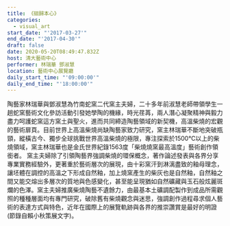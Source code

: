 ```yaml
---
title: 《硘歸本心》
categories:
  - visual_art
start_date: "'2017-03-27'"
end_date: "'2017-04-30'"
draft: false
date: 2020-05-20T08:49:47.832Z
host: 清大藝術中心
performer: 林瑞華 鄧淑慧
location: 藝術中心展覽廳
daily_start_time: "'09:00:00'"
daily_end_time: "'18:00:00'"
---
```


陶藝家林瑞華與鄧淑慧為竹南蛇窯二代窯主夫婦，二十多年前淑慧老師帶領學生一趟蛇窯藝術文化參訪活動引發她學陶的機緣，時光荏苒，兩人潛心凝聚精神與毅力盡力呵護蛇窯這方窯土與聖火，進而共同締造陶藝領域的新契機，高溫柴燒的宏觀的藝術扉頁。目前世界上高溫柴燒尚缺陶藝家致力研究，窯主林瑞華不斷地突破瓶頸，縱橫古今、獨步全球挑戰世界高溫柴燒的極限，專注探索於1500℃以上的柴燒領域，窯主林瑞華也是金氏世界紀錄1563度「柴燒燒窯最高溫度」藝術創作領銜者。 窯主夫婦除了引領陶藝界強調柴燒的環保概念，著作論述發表與各界分享專業實務經驗外，更著重於藝術層次的展現，由十彩窯汗到淋漓盡致的釉母理念，讓坯體在調控的高溫之下形成自然釉，加上燒窯產生的柴灰也是自然釉，自然釉之間又能交熔出多層次的質地與色感變化，甚至能呈現猶如自然礦藏與玉石般炫麗斑爛的色澤。窯主夫婦推廣柴燒陶藝不遺餘力，由最基本土礦調配製作到成品所需觀照的種種層面均有專門研究，破除舊有柴燒觀念與迷思，強調創作過程尋求個人藝術的表達方式與特色，近年在國際上的展覽軌跡與各界的推崇讚賞是最好的明證(節錄自賴小秋策展文字)。